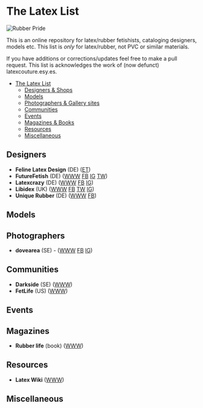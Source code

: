 # The Latex List
![Rubber Pride](https://upload.wikimedia.org/wikipedia/commons/thumb/e/e2/Rubber_Fetish_Pride_Flag.svg/512px-Rubber_Fetish_Pride_Flag.svg.png)

This is an online repository for latex/rubber fetishists, cataloging designers, models etc. This list is *only* for latex/rubber, not PVC or similar materials. 

If you have additions or corrections/updates feel free to make a pull request. This list is acknowledges the work of (now defunct) latexcouture.esy.es.

- [The Latex List](#the-latex-list)
  * [Designers & Shops](#designers)
  * [Models](#models)
  * [Photographers & Gallery sites](#photographers)
  * [Communities](#communities)
  * [Events](#events)
  * [Magazines & Books](#magazines)
  * [Resources](#resources)
  * [Miscellaneous](#miscellaneous)

## Designers
- **Feline Latex Design** (DE) ([ET](https://www.etsy.com/de/shop/FelineLatexDesigns))
- **FutureFetish** (DE) ([WWW](https://futurefetish.com/) [FB](https://www.facebook.com/futurefetishcom-149545578400416/) [IG](https://www.instagram.com/futurefetish) [TW](https://twitter.com/futurefetish))
- **Latexcrazy** (DE) ([WWW](https://www.latexcrazy.com/) [FB](https://www.facebook.com/latexcrazyshop/) [IG]( https://www.instagram.com/latexcrazy))
- **Libidex** (UK) ([WWW](http://www.libidex.com) [FB](https://www.facebook.com/libidex/) [TW](https://twitter.com/LibidexLtd) [IG](https://www.instagram.com/libidex/))
- **Unique Rubber** (DE) ([WWW](https://www.unique-rubber.de) [FB](https://www.facebook.com/UniqueRubber))

## Models

## Photographers
- **dovearea** (SE) - ([WWW](http://dovearea.se/) [FB](https://www.facebook.com/dovearea) [IG](https://www.instagram.com/dovearea.se/))

## Communities
- **Darkside** (SE) ([WWW](http://darkside.se))
- **FetLife** (US) ([WWW](http://fetlife.com))

## Events

## Magazines
- **Rubber life** (book) ([WWW](http://www.rubberlife.com/))

## Resources
- **Latex Wiki** ([WWW](https://latexwiki.com/index.php?title=Main_Page))

## Miscellaneous
